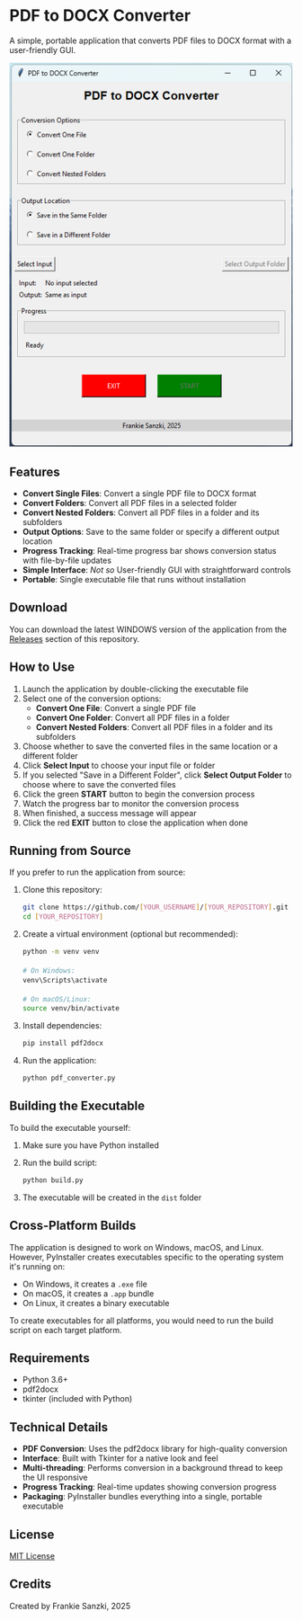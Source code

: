 # PDF to DOCX Converter

A simple, portable application that converts PDF files to DOCX format with a user-friendly GUI.

![PDF to DOCX Converter Screenshot](screenshots/app_screenshot.png)

## Features

- **Convert Single Files**: Convert a single PDF file to DOCX format
- **Convert Folders**: Convert all PDF files in a selected folder
- **Convert Nested Folders**: Convert all PDF files in a folder and its subfolders
- **Output Options**: Save to the same folder or specify a different output location
- **Progress Tracking**: Real-time progress bar shows conversion status with file-by-file updates
- **Simple Interface**: *Not so* User-friendly GUI with straightforward controls
- **Portable**: Single executable file that runs without installation

## Download

You can download the latest WINDOWS version of the application from the [Releases](../../releases) section of this repository.

## How to Use

1. Launch the application by double-clicking the executable file
2. Select one of the conversion options:
   - **Convert One File**: Convert a single PDF file
   - **Convert One Folder**: Convert all PDF files in a folder
   - **Convert Nested Folders**: Convert all PDF files in a folder and its subfolders
3. Choose whether to save the converted files in the same location or a different folder
4. Click **Select Input** to choose your input file or folder
5. If you selected "Save in a Different Folder", click **Select Output Folder** to choose where to save the converted files
6. Click the green **START** button to begin the conversion process
7. Watch the progress bar to monitor the conversion process
8. When finished, a success message will appear
9. Click the red **EXIT** button to close the application when done

## Running from Source

If you prefer to run the application from source:

1. Clone this repository:
   ```bash
   git clone https://github.com/[YOUR_USERNAME]/[YOUR_REPOSITORY].git
   cd [YOUR_REPOSITORY]
   ```

2. Create a virtual environment (optional but recommended):
   ```bash
   python -m venv venv
   
   # On Windows:
   venv\Scripts\activate
   
   # On macOS/Linux:
   source venv/bin/activate
   ```

3. Install dependencies:
   ```bash
   pip install pdf2docx
   ```

4. Run the application:
   ```bash
   python pdf_converter.py
   ```

## Building the Executable

To build the executable yourself:

1. Make sure you have Python installed
2. Run the build script:
   ```bash
   python build.py
   ```

3. The executable will be created in the `dist` folder

## Cross-Platform Builds

The application is designed to work on Windows, macOS, and Linux. However, PyInstaller creates executables specific to the operating system it's running on:

- On Windows, it creates a `.exe` file
- On macOS, it creates a `.app` bundle
- On Linux, it creates a binary executable

To create executables for all platforms, you would need to run the build script on each target platform.

## Requirements

- Python 3.6+
- pdf2docx
- tkinter (included with Python)

## Technical Details

- **PDF Conversion**: Uses the pdf2docx library for high-quality conversion
- **Interface**: Built with Tkinter for a native look and feel
- **Multi-threading**: Performs conversion in a background thread to keep the UI responsive
- **Progress Tracking**: Real-time updates showing conversion progress
- **Packaging**: PyInstaller bundles everything into a single, portable executable

## License

[MIT License](LICENSE)

## Credits

Created by Frankie Sanzki, 2025
